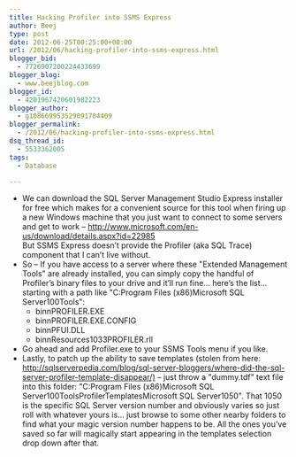 ```yaml
---
title: Hacking Profiler into SSMS Express
author: Beej
type: post
date: 2012-06-25T00:25:00+00:00
url: /2012/06/hacking-profiler-into-ssms-express.html
blogger_bid:
  - 7726907200224433699
blogger_blog:
  - www.beejblog.com
blogger_id:
  - 4201967420601982223
blogger_author:
  - g108669953529091704409
blogger_permalink:
  - /2012/06/hacking-profiler-into-ssms-express.html
dsq_thread_id:
  - 5533362005
tags:
  - Database

---
```

  * We can download the SQL Server Management Studio Express installer for free which makes for a convenient source for this tool when firing up a new Windows machine that you just want to connect to some servers and get to work &#8211; <http://www.microsoft.com/en-us/download/details.aspx?id=22985>   
    But SSMS Express doesn&#8217;t provide the Profiler (aka SQL Trace) component that I can&#8217;t live without. 
  * So &#8211; If you have access to a server where these "Extended Management Tools" are already installed, you can simply copy the handful of Profiler&#8217;s binary files to your drive and it&#8217;ll run fine&#8230; here&#8217;s the list&#8230; starting with a path like "C:Program Files (x86)Microsoft SQL Server100Tools": 
      * binnPROFILER.EXE 
      * binnPROFILER.EXE.CONFIG 
      * binnPFUI.DLL 
      * binnResources1033PROFILER.rll 
  * Go ahead and add Profiler.exe to your SSMS Tools menu if you like. 
  * Lastly, to patch up the ability to save templates (stolen from here: <http://sqlserverpedia.com/blog/sql-server-bloggers/where-did-the-sql-server-profiler-template-disappear/)> &#8211; just throw a "dummy.tdf" text file into this folder: "C:Program Files (x86)Microsoft SQL Server100ToolsProfilerTemplatesMicrosoft SQL Server1050". That 1050 is the specific SQL Server version number and obviously varies so just roll with whatever yours is&#8230; just browse to some other nearby folders to find what your magic version number happens to be. All the ones you&#8217;ve saved so far will magically start appearing in the templates selection drop down after that.